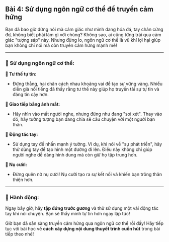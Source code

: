 ## Bài 4: Sử dụng ngôn ngữ cơ thể để truyền cảm hứng

Bạn đã bao giờ đứng nói mà cảm giác như mình đang hóa đá, tay chân cứng đơ, không biết phải làm gì với chúng? Không sao, ai cũng từng trải qua cảm giác "tượng sáp" này. Nhưng đừng lo, ngôn ngữ cơ thể là vũ khí lợi hại giúp bạn không chỉ nói mà còn truyền cảm hứng mạnh mẽ!

---

### 📌 Sử dụng ngôn ngữ cơ thể:

**🔹 Tư thế tự tin:**
- Đứng thẳng, hai chân cách nhau khoảng vai để tạo sự vững vàng. Nhiều diễn giả nổi tiếng đã thấy rằng tư thế này giúp họ truyền tải sự tự tin và đáng tin cậy hơn.

**🔹 Giao tiếp bằng ánh mắt:**
- Hãy nhìn vào mắt người nghe, nhưng đừng như đang "soi xét". Thay vào đó, hãy tưởng tượng bạn đang chia sẻ câu chuyện với một người bạn thân.

**🔹 Động tác tay:**
- Sử dụng tay để nhấn mạnh ý tưởng. Ví dụ, khi nói về "sự phát triển", hãy thử dùng tay để tạo hình một đường đi lên. Điều này không chỉ giúp người nghe dễ dàng hình dung mà còn giữ họ tập trung hơn.

**🔹 Nụ cười:**
- Đừng quên nở nụ cười! Nụ cười tạo ra sự kết nối và khiến bạn trông thân thiện hơn.

---

### 🚀 Hành động:

Ngay bây giờ, hãy **tập đứng trước gương** và thử sử dụng một vài động tác tay khi nói chuyện. Bạn sẽ thấy mình tự tin hơn ngay lập tức!

Giờ bạn đã sẵn sàng truyền cảm hứng qua ngôn ngữ cơ thể rồi đấy! Hãy tiếp tục với bài học về **cách xây dựng nội dung thuyết trình cuốn hút** trong bài tiếp theo nhé!